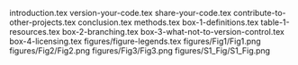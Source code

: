 introduction.tex
version-your-code.tex
share-your-code.tex
contribute-to-other-projects.tex
conclusion.tex
methods.tex
box-1-definitions.tex
table-1-resources.tex
box-2-branching.tex
box-3-what-not-to-version-control.tex
box-4-licensing.tex
figures/figure-legends.tex
figures/Fig1/Fig1.png
figures/Fig2/Fig2.png
figures/Fig3/Fig3.png
figures/S1_Fig/S1_Fig.png
  